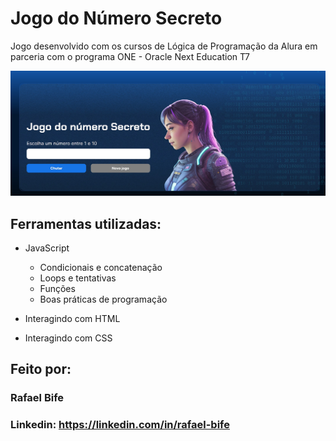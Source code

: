 # Jogo do Número Secreto
Jogo desenvolvido com os cursos de Lógica de Programação da Alura em parceria com o programa ONE - Oracle Next Education T7

![image](https://github.com/RafaelBife/jogo-do-numero-secreto/blob/main/img/JS-capture.jpg)

## Ferramentas utilizadas:
* JavaScript
  * Condicionais e concatenação
  * Loops e tentativas
  * Funções
  * Boas práticas de programação

* Interagindo com HTML

* Interagindo com CSS

## Feito por:

### Rafael Bife

### Linkedin: https://linkedin.com/in/rafael-bife
